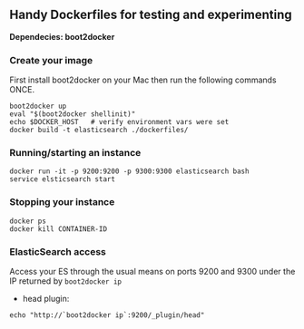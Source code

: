 ## Handy Dockerfiles for testing and experimenting

**Dependecies: boot2docker**

### Create your image
First install boot2docker on your Mac then run the following commands ONCE.
```
boot2docker up
eval "$(boot2docker shellinit)"
echo $DOCKER_HOST   # verify environment vars were set
docker build -t elasticsearch ./dockerfiles/
```


### Running/starting an instance
```
docker run -it -p 9200:9200 -p 9300:9300 elasticsearch bash
service elsticsearch start
```

### Stopping your instance
```
docker ps
docker kill CONTAINER-ID
```

### ElasticSearch access
Access your ES through the usual means on ports 9200 and 9300 under the IP returned by `boot2docker ip`

- head plugin:
```
echo "http://`boot2docker ip`:9200/_plugin/head" 
```


